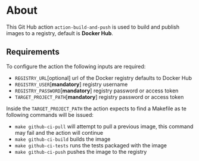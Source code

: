 # About

This Git Hub action `action-build-and-push` is used to build and publish images to a registry, default is **Docker Hub**.

## Requirements
To configure the action the following inputs are required:

- `REGISTRY_URL`[optional] url of the Docker registry defaults to Docker Hub
- `REGISTRY_USER`[**mandatory**] registry username
- `REGISTRY_PASSWORD`[**mandatory**] registry password or access token
- `TARGET_PROJECT_PATH`[**mandatory**] registry password or access token

Inside the `TARGET_PROJECT_PATH` the action expects to find a Makefile as te following commands will be issued:

- `make github-ci-pull` will attempt to pull a previous image, this command may fail and the action will continue
- `make github-ci-build` builds the image
- `make github-ci-tests` runs the tests packaged with the image
- `make github-ci-push` pushes the image to the registry

